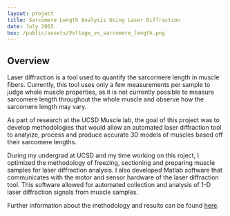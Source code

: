 ```yaml
---
layout: project
title: Sarcomere Length Analysis Using Laser Diffraction
date: July 2015
box: /public/assets/Voltage_vs_sarcomere_length.png
---
```


## Overview
Laser diffraction is a tool used to quantify the sarcormere length in muscle fibers. Currently, this tool uses only a few measurements per sample to judge whole muscle properties, as it is not currently possible to measure sarcomere length throughout the whole muscle and observe how the sarcomere length may vary.

As part of research at the UCSD Muscle lab, the goal of this project was to develop methodologies that would allow an automated laser diffraction tool to analyize, process and produce accurate 3D models of muscles based off their sarcomere lengths.

During my undergrad at UCSD and my time working on this roject, I optimized the methodology of freezing, sectioning and preparing muscle samples for laser diffraction analysis. I also developed Matlab software that communicates with the motor and sensor hardware of the laser diffraction tool. This software allowed for automated collection and analysis of 1-D laser diffraction signals from muscle samples.

Further information about the methodology and results can be found [here].

[here]:<http://jeb.biologists.org/content/219/10/1432>

